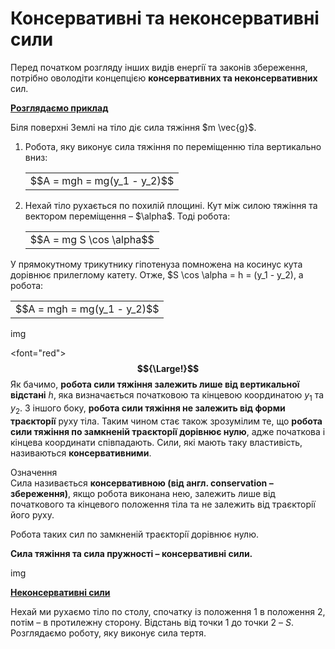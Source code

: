 # Консервативнi та неконсервативнi сили

Перед початком розгляду iнших видiв енергiї та законiв збереження, потрiбно оволодiти концепцiєю <span class="p1"><b>консервативних та неконсервативних</b></span> сил.

<sapn class="p1"><b><u>Розглядаємо приклад</u></b></span>

<p class="p3">Бiля поверхнi Землi на тiло дiє сила тяжiння $m \vec{g}$.</p>

<ol>
<li>
Робота, яку виконує сила тяжiння по перемiщенню тiла вертикально вниз:

<div class="space"><div class="centered-table-wrapper">
<table class="centered-table">
<tr class="eq">
<td class="eq">
<p1>$$A = mgh = mg(y_1 - y_2)$$</p1>
</td>
</tr>
</table></div></div>
</li>
<li>
Нехай тiло рухається по похилiй площинi. Кут мiж силою тяжiння та вектором перемiщення – $\alpha$. Тодi робота:

<div class="space"><div class="centered-table-wrapper">
<table class="centered-table">
<tr class="eq">
<td class="eq">
<p1>$$A = mg S \cos \alpha$$</p1>
</td>
</tr>
</table></div></div>
</li>
</ol>

У прямокутному трикутнику гiпотенуза помножена на косинус кута дорiвнює прилеглому катету. Отже, $S \cos \alpha = h = (y_1 - y_2), а робота:

<div class="space"><div class="centered-table-wrapper">
<table class="centered-table">
<tr class="eq">
<td class="eq">
<p1>$$A = mgh = mg(y_1 - y_2)$$</p1>
</td>
</tr>
</table></div></div>

img

<font="red"><b>$${\Large!}$$</b></font> Як бачимо, <b>робота сили тяжiння залежить лише вiд вертикальної вiдстанi</b> $h$, яка визначається початковою та кiнцевою координатою $y_1$ та $y_2$. З iншого боку, <b>робота сили тяжiння не залежить вiд форми траєкторiї</b> руху тiла. Таким чином стає також зрозумiлим те, що <b>робота сили тяжiння по замкненiй траєкторiї дорiвнює нулю</b>, адже початкова i кiнцева координати спiвпадають. Сили, якi мають таку властивiсть, називаються <span class="p1"><b>консервативними</b></span>.

<div class="eoz-wrap">
<span class="eoz">Означення</span>
<div class="eoz-text">
Сила називається <span class="p1"><b>консервативною (вiд англ. conservation – збереження)</b></span>, якщо робота виконана нею, залежить лише вiд початкового та кiнцевого положення тiла та не залежить вiд траєкторiї його руху.

Робота таких сил по замкненiй траєкторiї дорiвнює нулю.

<b>Сила тяжiння та сила пружностi – консервативнi сили.</b>

img
</div>
</div>

<span class="p1"><b><u>Неконсервативнi сили</u></b></span>

Нехай ми рухаємо тiло по столу, спочатку iз положення 1 в положення 2, потiм – в протилежну сторону. Вiдстань вiд точки 1 до точки 2 – $S$. Розглядаємо роботу, яку виконує сила тертя. 